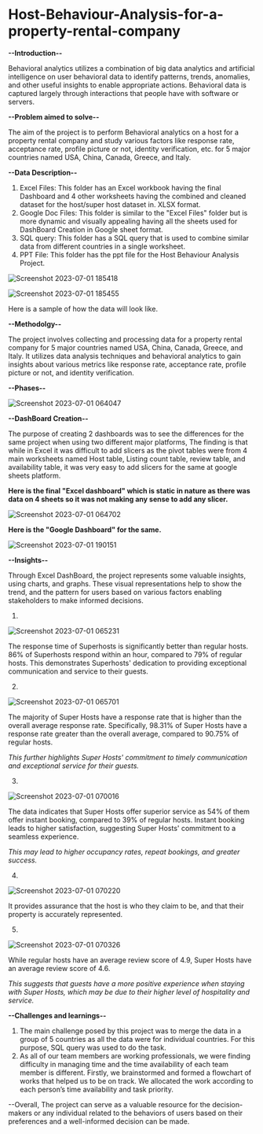 # Host-Behaviour-Analysis-for-a-property-rental-company

**--Introduction--**

Behavioral analytics utilizes a combination of big data analytics and artificial intelligence on user behavioral data to identify patterns, trends, anomalies, and other useful insights to enable appropriate actions. Behavioral data is captured largely through interactions that people have with software or servers. 

**--Problem aimed to solve--**

The aim of the project is to perform Behavioral analytics on a host for a property rental company and study various factors like response rate, acceptance rate, profile picture or not, identity verification, etc. for 5 major countries named USA, China, Canada, Greece, and Italy.

**--Data Description--**

1. Excel Files: This folder has an Excel workbook having the final Dashboard and 4 other worksheets having the combined and cleaned dataset for the host/super host dataset in. XLSX format.
2. Google Doc Files: This folder is similar to the "Excel Files" folder but is more dynamic and visually appealing having all the sheets used for DashBoard Creation in Google sheet format.
3. SQL query: This folder has a SQL query that is used to combine similar data from different countries in a single worksheet.
4. PPT File: This folder has the ppt file for the Host Behaviour Analysis Project.

![Screenshot 2023-07-01 185418](https://github.com/Ashish23-Karn/Host-Behaviour-Analysis/assets/121361369/319248f2-3298-46d7-ac2f-99fe5031db00)

![Screenshot 2023-07-01 185455](https://github.com/Ashish23-Karn/Host-Behaviour-Analysis/assets/121361369/20a3441c-bfed-4c65-8608-0985049d43b3)

Here is a sample of how the data will look like.


**--Methodolgy--**

The project involves collecting and processing data for a property rental company for 5 major countries named USA, China, Canada, Greece, and Italy. It utilizes data analysis techniques and behavioral analytics to gain insights about various metrics like response rate, acceptance rate, profile picture or not, and identity verification.

**--Phases--**

![Screenshot 2023-07-01 064047](https://github.com/Ashish23-Karn/Host-Behaviour-Analysis/assets/121361369/af78f6b9-2d75-4097-8e4e-4c758e15c844)

**--DashBoard Creation--**

The purpose of creating 2 dashboards was to see the differences for the same project when using two different major platforms, The finding is that while in Excel it was difficult to add slicers as the pivot tables were from 4 main worksheets named Host table, Listing count table, review table, and availability table, it was very easy to add slicers for the same at google sheets platform.

**Here is the final "Excel dashboard" which is static in nature as there was data on 4 sheets so it was not making any sense to add any slicer.**

![Screenshot 2023-07-01 064702](https://github.com/Ashish23-Karn/Host-Behaviour-Analysis/assets/121361369/fda82ffb-aa70-42b7-9884-c5c5d4875db8)

**Here is the "Google Dashboard" for the same.**

![Screenshot 2023-07-01 190151](https://github.com/Ashish23-Karn/Host-Behaviour-Analysis/assets/121361369/c06c6e4f-d4d7-41a5-952a-785963b9be3d)


**--Insights--**

Through Excel DashBoard, the project represents some valuable insights, using charts, and graphs. These visual representations help to show the trend, and the pattern for users based on various factors enabling stakeholders to make informed decisions.

1.
![Screenshot 2023-07-01 065231](https://github.com/Ashish23-Karn/Host-Behaviour-Analysis/assets/121361369/ce9cac85-28ee-41a3-90db-6c5e0cad5133)

The response time of Superhosts is significantly better than regular hosts. 86% of Superhosts respond within an hour, compared to 79% of regular hosts. This demonstrates Superhosts' dedication to providing exceptional communication and service to their guests.

2.
![Screenshot 2023-07-01 065701](https://github.com/Ashish23-Karn/Host-Behaviour-Analysis/assets/121361369/2401dae5-b701-4655-b212-06732395f48a)

The majority of Super Hosts have a response rate that is higher than the overall average response rate.
Specifically, 98.31% of Super Hosts have a response rate greater than the overall average, compared to 90.75% of regular hosts.

*This further highlights Super Hosts' commitment to timely communication and exceptional service for their guests.*

3.
![Screenshot 2023-07-01 070016](https://github.com/Ashish23-Karn/Host-Behaviour-Analysis/assets/121361369/52a43483-6d5e-4519-93e8-4e5d23e876bd)

The data indicates that Super Hosts offer superior service as 54% of them offer instant booking, compared to 39% of regular hosts.
Instant booking leads to higher satisfaction, suggesting Super Hosts' commitment to a seamless experience.

*This may lead to higher occupancy rates, repeat bookings, and greater success.*

4.
![Screenshot 2023-07-01 070220](https://github.com/Ashish23-Karn/Host-Behaviour-Analysis/assets/121361369/cea62b3c-4535-44bf-a51c-5cd634ac2aad)

It provides assurance that the host is who they claim to be, and that their property is accurately represented.

5.
![Screenshot 2023-07-01 070326](https://github.com/Ashish23-Karn/Host-Behaviour-Analysis/assets/121361369/68533ea2-682a-4825-ba57-51b6960df9b7)

While regular hosts have an average review score of 4.9, Super Hosts have an average review score of 4.6.

*This suggests that guests have a more positive experience when staying with Super Hosts, which may be due to their higher level of hospitality and service.*

**--Challenges and learnings--**

1. The main challenge posed by this project was to merge the data in a group of 5 countries as all the data were for individual countries. For this purpose, SQL query was used to do the task.
2. As all of our team members are working professionals, we were finding difficulty in managing time and the time availability of each team member is different. Firstly, we brainstormed and formed a flowchart of works that helped us to be on track. We allocated the work according to each person’s time availability and task priority.

--Overall, The project can serve as a valuable resource for the decision-makers or any individual related to the behaviors of users based on their preferences and a well-informed decision can be made.
